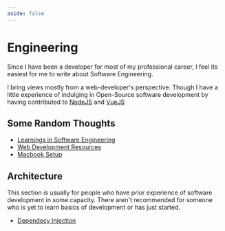 ```yaml
---
aside: false
---
```


# Engineering

Since I have been a developer for most of my professional career, I feel its easiest for me to write about Software Engineering.

I bring views mostly from a web-developer's perspective. Though I have a little experience of indulging in Open-Source software development by having contributed to [NodeJS](https://nodejs.org/) and [VueJS](https://vuejs.org/)


## Some Random Thoughts
* [Learnings in Software Engineering](/engineering/learnings-in-software-engineering)
* [Web Development Resources](/engineering/webdevelopment-resources)
* [Macbook Setup](/engineering/macbook-setup)


## Architecture 

This section is usually for people who have prior experience of software development in some capacity. There aren't recommended for someone who is yet to learn basics of development or has just started.

* [Dependecy Injection](/engineering/architecture/dependency-injection)

